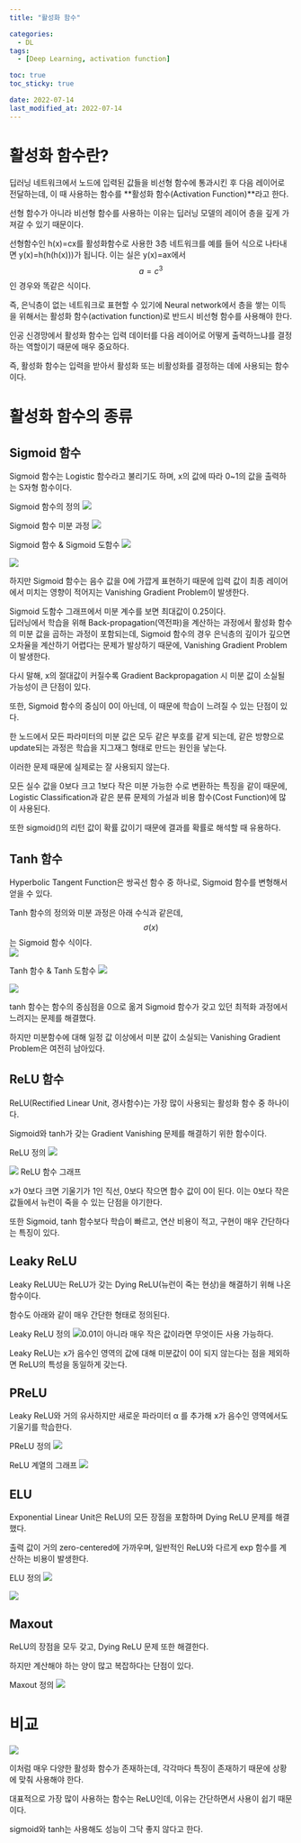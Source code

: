```yaml
---
title: "활성화 함수"

categories:
  - DL
tags:
  - [Deep Learning, activation function]

toc: true
toc_sticky: true

date: 2022-07-14
last_modified_at: 2022-07-14
---
```


# 활성화 함수란?

딥러닝 네트워크에서 노드에 입력된 값들을 비선형 함수에 통과시킨 후 다음 레이어로 전달하는데, 이 때 사용하는 함수를 **활성화 함수(Activation Function)**라고 한다.  

선형 함수가 아니라 비선형 함수를 사용하는 이유는 딥러닝 모델의 레이어 층을 깊게 가져갈 수 있기 때문이다.  

선형함수인 h(x)=cx를 활성화함수로 사용한 3층 네트워크를 예를 들어 식으로 나타내면 y(x)=h(h(h(x)))가 됩니다. 이는 실은 y(x)=ax에서 $$a=c^3$$인 경우와 똑같은 식이다.  

즉, 은닉층이 없는 네트워크로 표현할 수 있기에 Neural network에서 층을 쌓는 이득을 위해서는 활성화 함수(activation function)로 반드시 비선형 함수를 사용해야 한다.  

인공 신경망에서 활성화 함수는 입력 데이터를 다음 레이어로 어떻게 출력하느냐를 결정하는 역할이기 때문에 매우 중요하다.  

즉, 활성화 함수는 입력을 받아서 활성화 또는 비활성화를 결정하는 데에 사용되는 함수이다.  

# 활성화 함수의 종류

## Sigmoid 함수

Sigmoid 함수는 Logistic 함수라고 불리기도 하며, x의 값에 따라 0~1의 값을 출력하는 S자형 함수이다.  

Sigmoid 함수의 정의
![](https://mblogthumb-phinf.pstatic.net/MjAyMDAyMjVfNDQg/MDAxNTgyNjA2Mzc5MDY5.zxVCMRhPDevOiEqeW9Zld_qIExdLNovxjzMgD5csjKQg.U7vFTEIlTe8blGu1s6wFptli8_X1oe-QOfztJHWN7-og.PNG.handuelly/image.png?type%3Dw800)


Sigmoid 함수 미분 과정
![](https://mblogthumb-phinf.pstatic.net/MjAyMDAyMjVfMjYg/MDAxNTgyNjA2MzkwNTQx.eUt8n14w7VCLfyZxM9zcnaM9WblF9kT7qPfKFnOZajkg.o1XBEQtAaKFbpLBTG_e6XEkV5Vh65HFeQg6OMy_8lQcg.PNG.handuelly/image.png?type%3Dw800)

Sigmoid 함수 & Sigmoid 도함수
![](https://mblogthumb-phinf.pstatic.net/MjAyMDAyMjVfMjI4/MDAxNTgyNjA3MjY0NzIy.tR76IK8YsIL8XORjYDJoMSNBK2nhpUooUhMS6N0d1NUg.bMGce-shmpX6--ck-mvfcTimMjL3UpFw2iSgQgExCR8g.PNG.handuelly/image.png?type%3Dw800)

![](https://mblogthumb-phinf.pstatic.net/MjAyMDAyMjVfMTM5/MDAxNTgyNjA3MjcxMjE0.T7uG6k2la4WUJjrRwMHVB3FuidBNK2tYPhXpzSwGDUsg._-ameb8qQWpDkhk5SDUDUU9Bag2GpfN7mw78g_Jc8HQg.PNG.handuelly/image.png?type%3Dw800)

하지만 Sigmoid 함수는 음수 값을 0에 가깝게 표현하기 때문에 입력 값이 최종 레이어에서 미치는 영향이 적어지는 Vanishing Gradient Problem이 발생한다.  

Sigmoid 도함수 그래프에서 미분 계수를 보면 최대값이 0.25이다.  
딥러닝에서 학습을 위해 Back-propagation(역전파)을 계산하는 과정에서 활성화 함수의 미분 값을 곱하는 과정이 포함되는데, Sigmoid 함수의 경우 은닉층의 깊이가 깊으면 오차율을 계산하기 어렵다는 문제가 발상하기 때문에, Vanishing Gradient Problem이 발생한다.  

다시 말해, x의 절대값이 커질수록 Gradient Backpropagation 시 미분 값이 소실될 가능성이 큰 단점이 있다.  

또한, Sigmoid 함수의 중심이 0이 아닌데, 이 때문에 학습이 느려질 수 있는 단점이 있다.  

한 노드에서 모든 파라미터의 미분 값은 모두 같은 부호를 같게 되는데, 같은 방향으로 update되는 과정은 학습을 지그재그 형태로 만드는 원인을 낳는다.  

이러한 문제 때문에 실제로는 잘 사용되지 않는다.  

모든 실수 값을 0보다 크고 1보다 작은 미분 가능한 수로 변환하는 특징을 같이 때문에, Logistic Classification과 같은 분류 문제의 가설과 비용 함수(Cost Function)에 많이 사용된다.  

또한 sigmoid()의 리턴 값이 확률 값이기 때문에 결과를 확률로 해석할 때 유용하다.  

## Tanh 함수

Hyperbolic Tangent Function은 쌍곡선 함수 중 하나로, Sigmoid 함수를 변형해서 얻을 수 있다.  

Tanh 함수의 정의와 미분 과정은 아래 수식과 같은데, $$σ(x)$$는 Sigmoid 함수 식이다.  
![](https://mblogthumb-phinf.pstatic.net/MjAyMDAyMjVfMTk0/MDAxNTgyNjA3NzcyOTI3.Oc7diAw06G0vb-b86Wp5O-sy2Oa_bHHZnxnc2ASFYjAg.0dxRIz0WS3xkT51tlC8Yl1w_pDDRWynAaCX4NzxIq3Eg.PNG.handuelly/image.png?type%3Dw800)

Tanh 함수 & Tanh 도함수
![](https://mblogthumb-phinf.pstatic.net/MjAyMDAyMjVfOSAg/MDAxNTgyNjA3Njg0NDc0.3PxflDp1EDXZVSsOwpBBYUXQP9GLJmPTqz872JMxkc4g.QlUM1zGGT9WK9b7jcLQwhXTAr3Tqp4k2RZuCeidUTOIg.PNG.handuelly/image.png?type%3Dw800)

![](https://mblogthumb-phinf.pstatic.net/MjAyMDAyMjVfMTUx/MDAxNTgyNjA3NjkyODMx.YhSLbMr-W9d_FSLnSbnTxdm0GMwYY_Yx6XMTGTI8eWQg.r_CATCsMwW6F4xhrfIFBp3yV6760Ez-sK5phPrUE0jYg.PNG.handuelly/image.png?type%3Dw800)

tanh 함수는 함수의 중심점을 0으로 옮겨 Sigmoid 함수가 갖고 있던 최적화 과정에서 느려지는 문제를 해결했다.  

하지만 미분함수에 대해 일정 값 이상에서 미분 값이 소실되는 Vanishing Gradient Problem은 여전히 남아있다.  

## ReLU 함수

ReLU(Rectified Linear Unit, 경사함수)는 가장 많이 사용되는 활성화 함수 중 하나이다.  

Sigmoid와 tanh가 갖는 Gradient Vanishing 문제를 해결하기 위한 함수이다.  

ReLU 정의
![](https://mblogthumb-phinf.pstatic.net/MjAyMDAyMjVfMTA4/MDAxNTgyNjA4MzM2NjI2.BimoIN4e0LyJoEdFhNfXO1q8o9FcMRzCZVnmBNrRqSog.o6c5C2zBc0Wh9YwxR37drT9VvZP_qE4yhSWRw2V68Dkg.PNG.handuelly/image.png?type%3Dw800)

![](https://mblogthumb-phinf.pstatic.net/MjAyMDAyMjVfOTIg/MDAxNTgyNjA4MzI2NDA5.e0VyX0yrhE5gtfPjni7IxF5kpArCeByreQsdOMB0240g.CWwTi57bPtAK6C7eLmRn1ED2RE8Lm_C6sVIwMGJS1Akg.PNG.handuelly/image.png?type%3Dw800)
ReLU 함수 그래프

x가 0보다 크면 기울기가 1인 직선, 0보다 작으면 함수 값이 0이 된다. 이는 0보다 작은 값들에서 뉴런이 죽을 수 있는 단점을 야기한다.  

또한 Sigmoid, tanh 함수보다 학습이 빠르고, 연산 비용이 적고, 구현이 매우 간단하다는 특징이 있다.  

## Leaky ReLU

Leaky ReLUU는 ReLU가 갖는 Dying ReLU(뉴런이 죽는 현상)을 해결하기 위해 나온 함수이다.  

함수도 아래와 같이 매우 간단한 형태로 정의된다.  

Leaky ReLU 정의
![](https://mblogthumb-phinf.pstatic.net/MjAyMDAyMjVfMjU5/MDAxNTgyNjA4NzA5MzUx.8bwP5NUnWan-vKq91HKuFL-FdZyG-nLVx-E2f03EMtEg.r09fBQqyqbI9-iSw8x2gla2TAuTBRpuEfBrlOyhiLMAg.PNG.handuelly/image.png?type%3Dw800)
​
0.01이 아니라 매우 작은 값이라면 무엇이든 사용 가능하다.  

Leaky ReLU는 x가 음수인 영역의 값에 대해 미분값이 0이 되지 않는다는 점을 제외하면 ReLU의 특성을 동일하게 갖는다.  

## PReLU

Leaky ReLU와 거의 유사하지만 새로운 파라미터 α 를 추가해 x가 음수인 영역에서도 기울기를 학습한다.  


PReLU 정의
![](https://mblogthumb-phinf.pstatic.net/MjAyMDAyMjVfNyAg/MDAxNTgyNjA4ODUxNjQx.9XG-_nZCWmhVCmEBOfjn0PG1GB8SrDwKHdH9SO14fkQg.3_G-Nq3avOfDQkHbcj9Z6NbLaU4dePOW9cuF9PK4CdQg.PNG.handuelly/image.png?type%3Dw800)

ReLU 계열의 그래프
![](https://mblogthumb-phinf.pstatic.net/MjAyMDAyMjVfMTAw/MDAxNTgyNjA4OTgzNTY4.XGvKlH95zJAajkNhenW2hcntQh08wZ6hVG-1st3o1GAg.X6hCOdvIifvOzdULNFRLEOVw32J86leya7aUhLGNzYcg.PNG.handuelly/image.png?type%3Dw800)

## ELU

Exponential Linear Unit은 ReLU의 모든 장점을 포함하며 Dying ReLU 문제를 해결했다.  

출력 값이 거의 zero-centered에 가까우며, 일반적인 ReLU와 다르게 exp 함수를 계산하는 비용이 발생한다.  

ELU 정의
![](https://mblogthumb-phinf.pstatic.net/MjAyMDAyMjVfMTQ4/MDAxNTgyNjA5MTM0Nzg2.cdhtmcFUhGVODjabbGIKclGA4r8x0wbMbPhu8le0ozYg.X9hpEkEqiciKoUTieHZzgs4QzrgdK6RJciLd3s89WnEg.PNG.handuelly/image.png?type%3Dw800)

![](https://mblogthumb-phinf.pstatic.net/MjAyMDAyMjVfMjQ2/MDAxNTgyNjA5MTkwNjE5.0Ybb5mPVJAoobiH5aVyWjXOp8a0umersu10id0WQWhAg.JR-wTuj4aFrk9fuMqQ39VPcUFu-TOqQHRuaWi2GCVBAg.PNG.handuelly/image.png?type%3Dw800)

## Maxout

ReLU의 장점을 모두 갖고, Dying ReLU 문제 또한 해결한다.  

하지만 계산해야 하는 양이 많고 복잡하다는 단점이 있다.  

Maxout 정의
![](https://mblogthumb-phinf.pstatic.net/MjAyMDAyMjVfOTEg/MDAxNTgyNjA5MjQ4NDk0.vD-S64AEOzSpY_z0eiKdhcP11_eq6SOvuEVTcdPsOfkg.PeMj33JnGGId3oYIKoPe1adVORqX4Y6JegwwMjLBtcIg.PNG.handuelly/image.png?type%3Dw800)

# 비교

![](https://mblogthumb-phinf.pstatic.net/MjAyMDAyMjVfMTQ3/MDAxNTgyNjA5NDY3MTY3.228bUv_5mrol1w7X0NiFMD1UNru9zyf3yIJGcON-An0g.3Kzynlja9y_F9yTfANl937elQAK1pTGoJ_al7Om7TYsg.PNG.handuelly/image.png?type%3Dw800)

이처럼 매우 다양한 활성화 함수가 존재하는데, 각각마다 특징이 존재하기 때문에 상황에 맞춰 사용해야 한다.  

대표적으로 가장 많이 사용하는 함수는 ReLU인데, 이유는 간단하면서 사용이 쉽기 때문이다.  

sigmoid와 tanh는 사용해도 성능이 그닥 좋지 않다고 한다.  